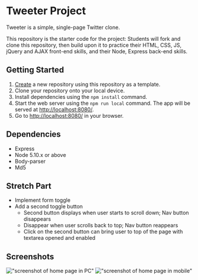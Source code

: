 # Tweeter Project

Tweeter is a simple, single-page Twitter clone.

This repository is the starter code for the project: Students will fork and clone this repository, then build upon it to practice their HTML, CSS, JS, jQuery and AJAX front-end skills, and their Node, Express back-end skills.

## Getting Started

1. [Create](https://docs.github.com/en/repositories/creating-and-managing-repositories/creating-a-repository-from-a-template) a new repository using this repository as a template.
2. Clone your repository onto your local device.
3. Install dependencies using the `npm install` command.
3. Start the web server using the `npm run local` command. The app will be served at <http://localhost:8080/>.
4. Go to <http://localhost:8080/> in your browser.

## Dependencies

- Express
- Node 5.10.x or above
- Body-parser
- Md5

## Stretch Part
- Implement form toggle
- Add a second toggle button
  - Second button displays when user starts to scroll down; Nav button disappears
  - Disappear when user scrolls back to top; Nav button reappears
  - Click on the second button can bring user to top of the page with textarea opened and enabled

## Screenshots

!["screenshot of home page in PC"]()
!["screenshot of home page in mobile"]()
